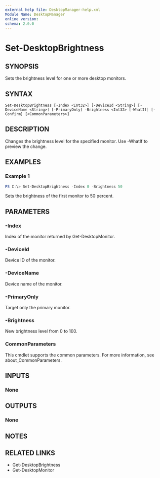 ```yaml
---
external help file: DesktopManager-help.xml
Module Name: DesktopManager
online version:
schema: 2.0.0
---
```


# Set-DesktopBrightness

## SYNOPSIS
Sets the brightness level for one or more desktop monitors.

## SYNTAX
```
Set-DesktopBrightness [-Index <Int32>] [-DeviceId <String>] [-DeviceName <String>] [-PrimaryOnly] -Brightness <Int32> [-WhatIf] [-Confirm] [<CommonParameters>]
```

## DESCRIPTION
Changes the brightness level for the specified monitor. Use -WhatIf to preview the change.

## EXAMPLES
### Example 1
```powershell
PS C:\> Set-DesktopBrightness -Index 0 -Brightness 50
```
Sets the brightness of the first monitor to 50 percent.

## PARAMETERS
### -Index
Index of the monitor returned by Get-DesktopMonitor.

### -DeviceId
Device ID of the monitor.

### -DeviceName
Device name of the monitor.

### -PrimaryOnly
Target only the primary monitor.

### -Brightness
New brightness level from 0 to 100.

### CommonParameters
This cmdlet supports the common parameters. For more information, see about_CommonParameters.

## INPUTS
### None

## OUTPUTS
### None

## NOTES

## RELATED LINKS
- Get-DesktopBrightness
- Get-DesktopMonitor

